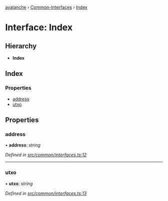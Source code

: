 [avalanche](../README.md) › [Common-Interfaces](../modules/common_interfaces.md) › [Index](common_interfaces.index.md)

# Interface: Index

## Hierarchy

* **Index**

## Index

### Properties

* [address](common_interfaces.index.md#address)
* [utxo](common_interfaces.index.md#utxo)

## Properties

###  address

• **address**: *string*

*Defined in [src/common/interfaces.ts:12](https://github.com/ava-labs/avalanchejs/blob/ae78dee/src/common/interfaces.ts#L12)*

___

###  utxo

• **utxo**: *string*

*Defined in [src/common/interfaces.ts:13](https://github.com/ava-labs/avalanchejs/blob/ae78dee/src/common/interfaces.ts#L13)*
